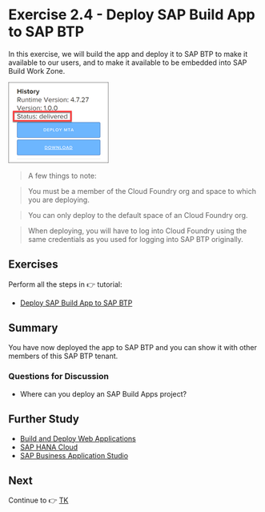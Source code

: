 # Exercise 2.4 - Deploy SAP Build App to SAP BTP

In this exercise, we will build the app and deploy it to SAP BTP to make it available to our users, and to make it available to be embedded into SAP Build Work Zone.

![Process](/images/ex2.4/deploy1.png)

>A few things to note:

>You must be a member of the Cloud Foundry org and space to which you are deploying.

> You can only deploy to the default space of an Cloud Foundry org.

>When deploying, you will have to log into Cloud Foundry using the same credentials as you used for logging into SAP BTP originally.


## Exercises

Perform all the steps in 👉 tutorial: 

- [Deploy SAP Build App to SAP BTP](https://developers.sap.com/tutorials/build-apps-deply.html)


## Summary

You have now deployed the app to SAP BTP and you can show it with other members of this SAP BTP tenant.


### Questions for Discussion

- Where can you deploy an SAP Build Apps project?


## Further Study

* [Build and Deploy Web Applications](https://help.sap.com/docs/build-apps/service-guide/build-and-deploy-web-applications)
* [SAP HANA Cloud](https://community.sap.com/topics/hana)
* [SAP Business Application Studio](https://community.sap.com/topics/business-application-studio)

## Next

Continue to 👉 [TK](../ex1.1/README.md)
